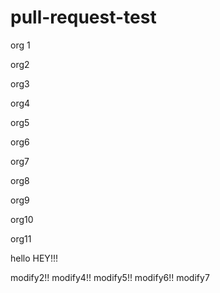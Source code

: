 # pull-request-test

org 1

org2

org3

org4

org5

org6

org7

org8

org9

org10

org11

hello
HEY!!!

modify2!!
modify4!!
modify5!!
modify6!!
modify7

